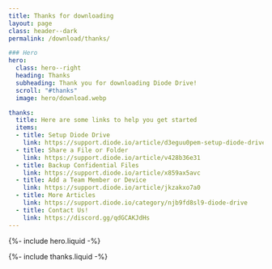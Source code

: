```yaml
---
title: Thanks for downloading
layout: page
class: header--dark
permalink: /download/thanks/

### Hero
hero:
  class: hero--right
  heading: Thanks
  subheading: Thank you for downloading Diode Drive!
  scroll: "#thanks"
  image: hero/download.webp

thanks:
  title: Here are some links to help you get started
  items:
  - title: Setup Diode Drive
    link: https://support.diode.io/article/d3eguu0pem-setup-diode-drive
  - title: Share a File or Folder
    link: https://support.diode.io/article/v428b36e31
  - title: Backup Confidential Files
    link: https://support.diode.io/article/x859ax5avc
  - title: Add a Team Member or Device
    link: https://support.diode.io/article/jkzakxo7a0
  - title: More Articles
    link: https://support.diode.io/category/njb9fd8sl9-diode-drive
  - title: Contact Us!
    link: https://discord.gg/qdGCAKJdHs
---
```


{%- include hero.liquid -%}

{%- include thanks.liquid -%}

